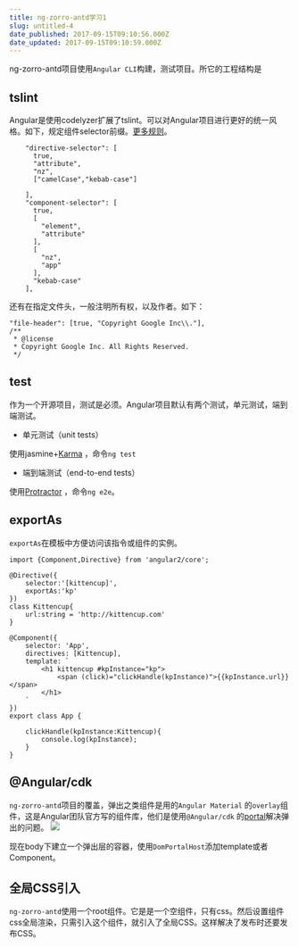 ```yaml
---
title: ng-zorro-antd学习1
slug: untitled-4
date_published: 2017-09-15T09:10:56.000Z
date_updated: 2017-09-15T09:10:59.000Z
---
```


ng-zorro-antd项目使用`Angular CLI`构建，测试项目。所它的工程结构是

## tslint

Angular是使用codelyzer扩展了tslint。可以对Angular项目进行更好的统一风格。如下，规定组件selector前缀。[更多规则](http://codelyzer.com/rules/)。

        "directive-selector": [
          true,
          "attribute",
          "nz",
          ["camelCase","kebab-case"]
    
        ],
        "component-selector": [
          true,
          [
            "element",
            "attribute"
          ],
          [
            "nz",
            "app"
          ],
          "kebab-case"
        ],
    

还有在指定文件头，一般注明所有权，以及作者。如下：

    "file-header": [true, "Copyright Google Inc\\."],
    /**
     * @license
     * Copyright Google Inc. All Rights Reserved.
     */
    

## test

作为一个开源项目，测试是必须。Angular项目默认有两个测试，单元测试，端到端测试。

- 单元测试（unit tests）

使用jasmine+[Karma](http://karma-runner.github.io/0.13/index.html) ，命令`ng test`

- 端到端测试（end-to-end tests）

使用[Protractor](https://angular.github.io/protractor/) ，命令`ng e2e`。

## exportAs

`exportAs`在模板中方便访问该指令或组件的实例。

    import {Component,Directive} from 'angular2/core';
    
    @Directive({
        selector:'[kittencup]',
        exportAs:'kp'
    })
    class Kittencup{
        url:string = 'http://kittencup.com'
    }
    
    @Component({
        selector: 'App',
        directives: [Kittencup],
        template: `
            <h1 kittencup #kpInstance="kp">
                <span (click)="clickHandle(kpInstance)">{{kpInstance.url}}</span>
            </h1>
        `
    })
    export class App {
    
        clickHandle(kpInstance:Kittencup){
            console.log(kpInstance);
        }
    }
    

## @Angular/cdk

`ng-zorro-antd`项目的覆盖，弹出之类组件是用的`Angular Material` 的`overlay`组件，这是Angular团队官方写的组件库，他们是使用`@Angular/cdk` 的[portal](https://github.com/angular/material2/blob/master/src/cdk/portal/portal.md)解决弹出的问题。
![](/content/images/2017/09/QQ--20170911152353.png)

现在body下建立一个弹出层的容器，使用`DomPortalHost`添加template或者Component。

## 全局CSS引入

`ng-zorro-antd`使用一个root组件。它是是一个空组件，只有css。然后设置组件css全局渲染，只需引入这个组件，就引入了全局CSS。这样解决了发布时还要发布CSS。
